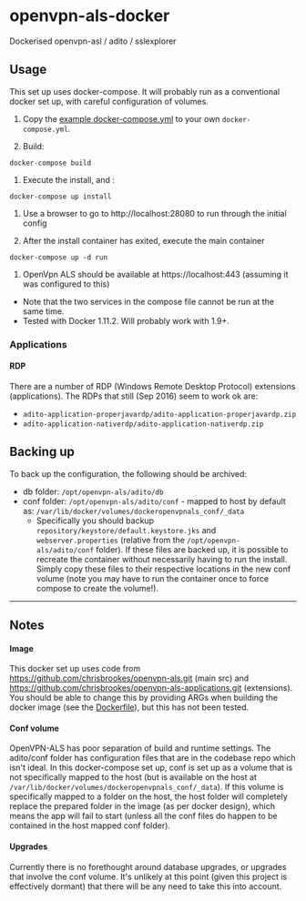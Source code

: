 # openvpn-als-docker
Dockerised openvpn-asl / adito / sslexplorer

## Usage
This set up uses docker-compose. It will probably run as a conventional docker
set up, with careful configuration of volumes.

1. Copy the [example docker-compose.yml](docker-compose-example.yml) to your own
`docker-compose.yml`.

1. Build:
 ```
docker-compose build
 ```

1. Execute the install, and :
 ```
docker-compose up install
 ```

1. Use a browser to go to http://localhost:28080 to run
   through the initial config

1. After the install container has exited, execute the main container
 ```
docker-compose up -d run
 ```

1. OpenVpn ALS should be available at https://localhost:443 (assuming it was
configured to this)

* Note that the two services in the compose file cannot be run at the same time.
* Tested with Docker 1.11.2. Will probably work with 1.9+.

### Applications
#### RDP
There are a number of RDP (Windows Remote Desktop Protocol) extensions (applications).
The RDPs that still (Sep 2016) seem to work ok are:

* `adito-application-properjavardp/adito-application-properjavardp.zip`
* `adito-application-nativerdp/adito-application-nativerdp.zip`

## Backing up
To back up the configuration, the following should be archived:

* db folder: `/opt/openvpn-als/adito/db`
* conf folder: `/opt/openvpn-als/adito/conf` - mapped to host by default as:
  `/var/lib/docker/volumes/dockeropenvpnals_conf/_data`
  * Specifically you should backup `repository/keystore/default.keystore.jks` and
    `webserver.properties` (relative from the `/opt/openvpn-als/adito/conf` folder).
    If these files are backed up, it is possible to recreate the container
    without necessarily having to run the install. Simply copy these files to their
    respective locations in the new conf volume (note you may have to run
    the container once to force compose to create the volume!).

-------------------------------------------------------------------------------

## Notes
#### Image
This docker set up uses code from https://github.com/chrisbrookes/openvpn-als.git (main
src) and https://github.com/chrisbrookes/openvpn-als-applications.git (extensions).
You should be able to change this by providing ARGs when building the docker image
(see the [Dockerfile](Dockerfile)), but this has not been tested.

#### Conf volume
OpenVPN-ALS has poor separation of build and runtime settings. The adito/conf
folder has configuration files that are in the codebase repo which isn't ideal.
In this docker-compose set up, conf is set up as a volume that is not specifically
mapped to the host (but is available on the host at `/var/lib/docker/volumes/dockeropenvpnals_conf/_data`).
If this volume is specifically mapped to a folder on the host, the host folder will
completely replace the prepared folder in the image (as per docker design), which
means the app will fail to start (unless all the conf files do happen to be
contained in the host mapped conf folder).

#### Upgrades
Currently there is no forethought around database upgrades, or upgrades that involve
the conf volume. It's unlikely at this point (given this project is effectively dormant)
that there will be any need to take this into account.